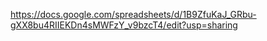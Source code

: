 https://docs.google.com/spreadsheets/d/1B9ZfuKaJ_GRbu-gXX8bu4RIIEKDn4sMWFzY_v9bzcT4/edit?usp=sharing
